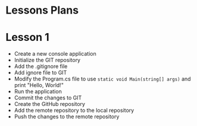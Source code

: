 # Lessons Plans

# Lesson 1
- Create a new console application
- Initialize the GIT repository
- Add the .gitignore file
- Add ignore file to GIT
- Modify the Program.cs file to use `static void Main(string[] args)` and print "Hello, World!"
- Run the application
- Commit the changes to GIT
- Create the GitHub repository
- Add the remote repository to the local repository
- Push the changes to the remote repository


